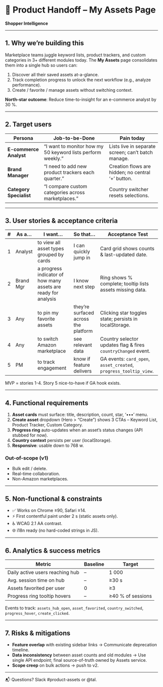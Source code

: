 # 📄 Product Handoff – My Assets Page  
**Shopper Intelligence**

---

## 1. Why we’re building this
Marketplace teams juggle keyword lists, product trackers, and custom categories in 3+ different modules today.  The **My Assets** page consolidates them into a single hub so users can:
1. Discover all their saved assets at-a-glance.
2. Track completion progress to unlock the next workflow (e.g., analyze performance).
3. Create / favorite / manage assets without switching context.

**North-star outcome**: Reduce time-to-insight for an e-commerce analyst by 30 %.

---

## 2. Target users
| Persona | Job-to-be-Done | Pain today |
|---------|---------------|------------|
| **E-commerce Analyst** | “I want to monitor how my 50 keyword lists perform weekly.” | Lists live in separate screen; can’t batch manage. |
| **Brand Manager** | “I need to add new product trackers each quarter.” | Creation flows are hidden; no central ‘+’ button. |
| **Category Specialist** | “I compare custom categories across marketplaces.” | Country switcher resets selections. |

---

## 3. User stories & acceptance criteria
| # | As a… | I want… | So that… | Acceptance Test |
|---|-------|--------|----------|------------------|
| 1 | Analyst | to view all asset types grouped by cards | I can quickly jump in | Card grid shows counts & last-updated date. |
| 2 | Brand Mgr | a progress indicator of how many assets are ready for analysis | I know next step | Ring shows % complete; tooltip lists assets missing data. |
| 3 | Any | to pin my favorite assets | they’re surfaced across the platform | Clicking star toggles state; persists in localStorage. |
| 4 | Any | to switch Amazon marketplace | see relevant data | Country selector updates flag & fires `countryChanged` event. |
| 5 | PM | to track engagement | know if feature delivers | GA events: `card_open`, `asset_created`, `progress_tooltip_view`. |

MVP = stories 1-4.  Story 5 nice-to-have if GA hook exists.

---

## 4. Functional requirements
1. **Asset cards** must surface: title, description, count, star, ‘•••’ menu.
2. **Create asset** dropdown (Hero > “Create”) shows 3 CTAs – Keyword List, Product Tracker, Custom Category.
3. **Progress ring** auto-updates when an asset’s status changes (API stubbed for now).
4. **Country context** persists per user (localStorage).
5. **Responsive**: usable down to 768 w.

### Out-of-scope (v1)
* Bulk edit / delete.
* Real-time collaboration.
* Non-Amazon marketplaces.

---

## 5. Non-functional & constraints
* ✅ Works on Chrome ≥90, Safari ≥14.
* ⚡ First contentful paint under 2 s (static assets only).
* ♿ WCAG 2.1 AA contrast.
* 🌐 i18n ready (no hard-coded strings in JS).

---

## 6. Analytics & success metrics
| Metric | Baseline | Target |
|--------|----------|--------|
| Daily active users reaching hub | – | 1 000 |  
| Avg. session time on hub | – | ≥30 s |  
| Assets favorited per user | 0 | ≥3 |  
| Progress ring tooltip hovers | – | ≥40 % of sessions |

Events to track: `assets_hub_open`, `asset_favorited`, `country_switched`, `progress_hover`, `create_clicked`.

---

## 7. Risks & mitigations
* **Feature overlap** with existing sidebar links → Communicate deprecation timeline.
* **Data inconsistency** between asset counts and old modules → Use single API endpoint; final source-of-truth owned by Assets service.
* **Scope creep** on bulk actions → push to v2.

---

📬  Questions?  Slack #product-assets or @tal. 